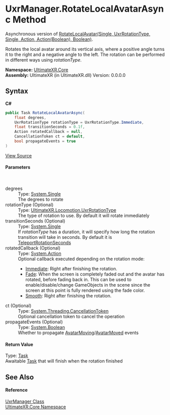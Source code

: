 # UxrManager.RotateLocalAvatarAsync Method 
 


Asynchronous version of <a href="M_UltimateXR_Core_UxrManager_RotateLocalAvatar">RotateLocalAvatar(Single, UxrRotationType, Single, Action, Action(Boolean), Boolean)</a>.

Rotates the local avatar around its vertical axis, where a positive angle turns it to the right and a negative angle to the left. The rotation can be performed in different ways using *rotationType*.


**Namespace:**&nbsp;<a href="N_UltimateXR_Core">UltimateXR.Core</a><br />**Assembly:**&nbsp;UltimateXR (in UltimateXR.dll) Version: 0.0.0.0

## Syntax

**C#**<br />
``` C#
public Task RotateLocalAvatarAsync(
	float degrees,
	UxrRotationType rotationType = UxrRotationType.Immediate,
	float transitionSeconds = 0.1f,
	Action rotatedCallback = null,
	CancellationToken ct = default,
	bool propagateEvents = true
)
```

<a href="UltimateXR/Scripts/Core/UxrManager.cs" rel="noopener noreferrer" title="View the source code">View Source</a><br />

#### Parameters
&nbsp;<dl><dt>degrees</dt><dd>Type: <a href="https://docs.microsoft.com/dotnet/api/system.single" target="_blank" rel="noopener noreferrer">System.Single</a><br />The degrees to rotate</dd><dt>rotationType (Optional)</dt><dd>Type: <a href="T_UltimateXR_Locomotion_UxrRotationType">UltimateXR.Locomotion.UxrRotationType</a><br />The type of rotation to use. By default it will rotate immediately</dd><dt>transitionSeconds (Optional)</dt><dd>Type: <a href="https://docs.microsoft.com/dotnet/api/system.single" target="_blank" rel="noopener noreferrer">System.Single</a><br />If *rotationType* has a duration, it will specify how long the rotation transition will take in seconds. By default it is <a href="F_UltimateXR_Core_UxrConstants_TeleportRotationSeconds">TeleportRotationSeconds</a></dd><dt>rotatedCallback (Optional)</dt><dd>Type: <a href="https://docs.microsoft.com/dotnet/api/system.action" target="_blank" rel="noopener noreferrer">System.Action</a><br />Optional callback executed depending on the rotation mode:
&nbsp;<ul><li><a href="T_UltimateXR_Locomotion_UxrRotationType">Immediate</a>: Right after finishing the rotation.</li><li><a href="T_UltimateXR_Locomotion_UxrRotationType">Fade</a>: When the screen is completely faded out and the avatar has rotated, before fading back in. This can be used to enable/disable/change GameObjects in the scene since the screen at this point is fully rendered using the fade color.</li><li><a href="T_UltimateXR_Locomotion_UxrRotationType">Smooth</a>: Right after finishing the rotation.</li></ul></dd><dt>ct (Optional)</dt><dd>Type: <a href="https://docs.microsoft.com/dotnet/api/system.threading.cancellationtoken" target="_blank" rel="noopener noreferrer">System.Threading.CancellationToken</a><br />Optional cancellation token to cancel the operation</dd><dt>propagateEvents (Optional)</dt><dd>Type: <a href="https://docs.microsoft.com/dotnet/api/system.boolean" target="_blank" rel="noopener noreferrer">System.Boolean</a><br />Whether to propagate <a href="E_UltimateXR_Core_UxrManager_AvatarMoving">AvatarMoving</a>/<a href="E_UltimateXR_Core_UxrManager_AvatarMoved">AvatarMoved</a> events</dd></dl>

#### Return Value
Type: <a href="https://docs.microsoft.com/dotnet/api/system.threading.tasks.task" target="_blank" rel="noopener noreferrer">Task</a><br />Awaitable <a href="https://docs.microsoft.com/dotnet/api/system.threading.tasks.task" target="_blank" rel="noopener noreferrer">Task</a> that will finish when the rotation finished

## See Also


#### Reference
<a href="T_UltimateXR_Core_UxrManager">UxrManager Class</a><br /><a href="N_UltimateXR_Core">UltimateXR.Core Namespace</a><br />
